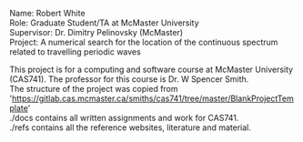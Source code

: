 Name: Robert White  
Role: Graduate Student/TA at McMaster University  
Supervisor: Dr. Dimitry Pelinovsky (McMaster)  
Project: A numerical search for the location of the continuous spectrum related to travelling periodic waves 

This project is for a computing and software course at McMaster University (CAS741). The professor for this course is Dr. W Spencer Smith.  
The structure of the project was copied from 'https://gitlab.cas.mcmaster.ca/smiths/cas741/tree/master/BlankProjectTemplate'   
./docs contains all written assignments and work for CAS741.  
./refs contains all the reference websites, literature and material.  

